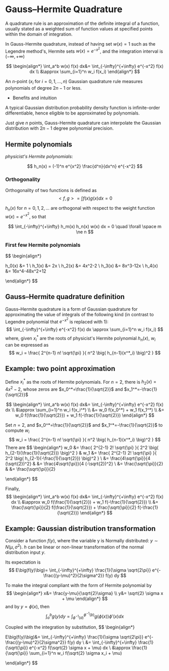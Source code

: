 # Gauss–Hermite Quadrature

A quadrature rule is an approximation of the definite integral of a function, usually stated as a weighted sum of function values at specified points within the domain of integration. 

In Gauss-Hermite quadrature, instead of having set $w(x)=1$ such as the Legendre method's, Hermite sets $w(x)=e^{-x^2}$, and the integration interval is $(-\infty, +\infty)$

$$
\begin{align*}
\int_a^b w(x) f(x) dx&=
\int_{-\infty}^{+\infty} e^{-x^2} f(x) dx
\\ &\approx
\sum_{i=1}^n w_i f(x_i)
\end{align*}
$$

An $n$-point ($x_i$ for $i=0,1,...,n$) Gaussian quadrature rule measures polynomials of degree $2n-1$ or less.

* Benefits and intuition

A typical Gaussian distribution probability density function is infinite-order differentiable, hence eligible to be approximated by polynomials.

Just give $n$ points, Gauss-Hermite quadrature can interpolate the Gaussian distribution with $2n-1$ degree polynomial precision.

## Hermite polynomials

*physicist's Hermite polynomials*:

$$
h_n(x) =
(-1)^n e^{x^2}
\frac{d^n}{dx^n} e^{-x^2}
$$

### Orthogonality

Orthogonality of two functions is defined as
$$
<f,g>=
\int f(x) g(x) dx = 0
$$

$h_n(x)$ for $n=0,1,2,...$ are orthogonal with respect to the weight function $w(x)=e^{-x^2}$, so that

$$
\int_{-\infty}^{+\infty} 
h_m(x) h_n(x) w(x) dx = 0
\quad
\forall \space m \ne n
$$

### First few Hermite polynomials

$$
\begin{align*}

h_0(x) &= 1
\\
h_1(x) &= 2x
\\
h_2(x) &= 4x^2-2
\\
h_3(x) &= 8x^3-12x
\\
h_4(x) &= 16x^4-48x^2+12

\end{align*}
$$

##  Gauss–Hermite quadrature definition

Gauss–Hermite quadrature is a form of Gaussian quadrature for approximating the value of integrals of the following kind (in contrast to Legendre polynomial that $e^{-x^2}$ is replaced with $1$):
$$
\int_{-\infty}^{+\infty} 
e^{-x^2} f(x) dx
\approx
\sum_{i=1}^n 
w_i f(x_i)
$$
where, given $x_i^*$ are the roots of physicist's Hermite polynomial $h_{n}(x)$, $w_i$ can be expressed as
$$
w_i =
\frac{
    2^{n-1} n! \sqrt{\pi}
}{
    n^2 \big(
        h_{n-1}(x^*_i)
        \big)^2
}
$$

## Example: two point approximation

Define $x_i^*$ as the roots of Hermite polynomials. For $n=2$, there is $h_2(x) = 4x^2-2$, whose zeros are $x_0^*=\frac{1}{\sqrt{2}}$ and $x_1^*=-\frac{1}{\sqrt{2}}$

$$
\begin{align*}
\int_a^b w(x) f(x) dx&=
\int_{-\infty}^{+\infty} e^{-x^2} f(x) dx
\\ &\approx
\sum_{i=1}^n w_i f(x_i^*)
\\ &=
w_0 f(x_0^*) + w_1 f(x_1^*)
\\ &=
w_0 f(\frac{1}{\sqrt{2}}) + w_1 f(-\frac{1}{\sqrt{2}})
\end{align*}
$$

Set $n=2$, and $x_0^*=\frac{1}{\sqrt{2}}$ and $x_1^*=-\frac{1}{\sqrt{2}}$ to compute $w_i$
$$
w_i =
\frac{
    2^{n-1} n! \sqrt{\pi}
}{
    n^2 \big(
        h_{n-1}(x^*_i)
        \big)^2
}
$$
There are 
$$
\begin{align*}
w_0 &=
\frac{
    2^{2-1} 2! \sqrt{\pi}
}{
    2^2 \big(
        h_{2-1}(\frac{1}{\sqrt{2}})
        \big)^2
}
& w_1 &=
\frac{
    2^{2-1} 2! \sqrt{\pi}
}{
    2^2 \big(
        h_{2-1}(-\frac{1}{\sqrt{2}})
        \big)^2
}
\\ &=
\frac{4\sqrt{\pi}}{4 (\sqrt{2})^2}
& &=
\frac{4\sqrt{\pi}}{4 (-\sqrt{2})^2}
\\ &=
\frac{\sqrt{\pi}}{2}
& &=
\frac{\sqrt{\pi}}{2}

\end{align*}
$$

Finally,
$$
\begin{align*}
\int_a^b w(x) f(x) dx&=
\int_{-\infty}^{+\infty} e^{-x^2} f(x) dx
\\ &\approx
w_0 f(\frac{1}{\sqrt{2}}) + w_1 f(-\frac{1}{\sqrt{2}})
\\ &=
\frac{\sqrt{\pi}}{2} f(\frac{1}{\sqrt{2}})
+ 
\frac{\sqrt{\pi}}{2} f(-\frac{1}{\sqrt{2}})
\end{align*}
$$


## Example: Gaussian distribution transformation

Consider a function $f(y)$, where the variable y is Normally distributed: $y \sim N(\mu, \sigma^2)$. $h$ can be linear or non-linear transformation of the normal distribution input $y$.

Its expectation is
$$
E\big(f(y)\big)=
\int_{-\infty}^{+\infty}
\frac{1}{\sigma \sqrt{2\pi}}
e^{-\frac{(y-\mu)^2}{2\sigma^2}}
f(y) dy
$$ 

To make the integral compliant with the form of Hermite polynomial by
$$
\begin{align*}
x&=
\frac{y-\mu}{\sqrt{2}\sigma}
\\
y&=
\sqrt{2} \sigma x + \mu
\end{align*}
$$
and by $y=\phi(x)$, then
$$
\int_a^b g(y) dy = 
\int_{\phi^{-1}(a)}^{\phi^{-1}(b)}
g(\phi(x))\phi'(x) dx
$$

Coupled with the integration by substitution,
$$
\begin{align*}

E\big(f(y)\big)&=
\int_{-\infty}^{+\infty}
\frac{1}{\sigma \sqrt{2\pi}}
e^{-\frac{(y-\mu)^2}{2\sigma^2}}
f(y) dy
\\ &=
\int_{-\infty}^{+\infty}
\frac{1}{\sqrt{\pi}}
e^{-x^2}
f(\sqrt{2} \sigma x + \mu)
dx
\\ &\approx
\frac{1}{\sqrt{\pi}}
\sum_{i=1}^n w_i f(\sqrt{2} \sigma x_i + \mu)

\end{align*}
$$

